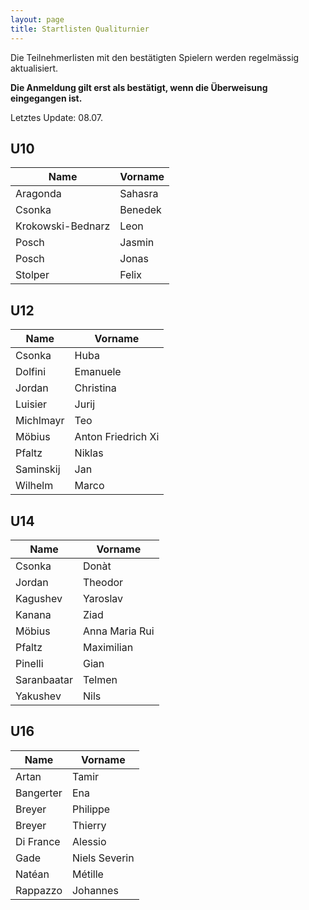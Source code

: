 ```yaml
---
layout: page
title: Startlisten Qualiturnier
---
```


Die Teilnehmerlisten mit den bestätigten Spielern werden regelmässig aktualisiert.

**Die Anmeldung gilt erst als bestätigt, wenn die Überweisung eingegangen ist.**

Letztes Update: 08.07.

## U10

| Name              | Vorname |
|-------------------|---------|
| Aragonda          | Sahasra |
| Csonka            | Benedek |
| Krokowski-Bednarz | Leon    |
| Posch             | Jasmin  |
| Posch             | Jonas   |
| Stolper           | Felix   |



## U12

| Name      | Vorname           |
|-----------|-------------------|
| Csonka    | Huba              |
| Dolfini   | Emanuele          |
| Jordan    | Christina         |
| Luisier   | Jurij             |
| Michlmayr | Teo               |
| Möbius    | Anton Friedrich Xi|
| Pfaltz    | Niklas            |
| Saminskij | Jan               |
| Wilhelm   | Marco             |


## U14

| Name        | Vorname          |
|-------------|------------------|
| Csonka      | Donàt            |
| Jordan      | Theodor          |
| Kagushev    | Yaroslav         |
| Kanana      | Ziad             |
| Möbius      | Anna Maria Rui   |
| Pfaltz      | Maximilian       |
| Pinelli     | Gian             |
| Saranbaatar | Telmen           |
| Yakushev    | Nils             |


## U16

| Name       | Vorname        |
|------------|----------------|
| Artan      | Tamir          |
| Bangerter  | Ena            |
| Breyer     | Philippe       |
| Breyer     | Thierry        |
| Di France  | Alessio        |
| Gade       | Niels Severin  |
| Natéan     | Métille        |
| Rappazzo   | Johannes       |



